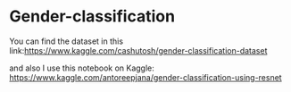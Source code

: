 # Gender-classification
You can find the dataset in this link:https://www.kaggle.com/cashutosh/gender-classification-dataset

and also I use this notebook on Kaggle: https://www.kaggle.com/antoreepjana/gender-classification-using-resnet
